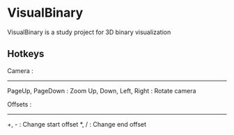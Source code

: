 VisualBinary
============

VisualBinary is a study project for 3D binary visualization


Hotkeys
----

Camera :
********

PageUp, PageDown : Zoom
Up, Down, Left, Right : Rotate camera

Offsets :
**********

+, - : Change start offset
*, / : Change end offset
